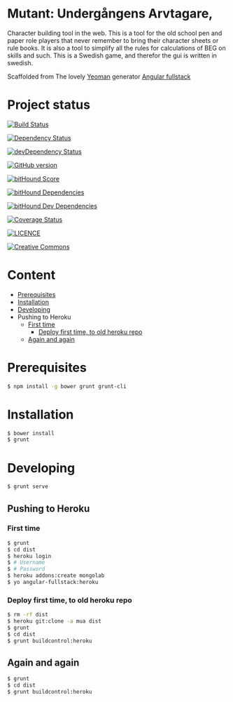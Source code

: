 # Mutant: Undergångens Arvtagare,
Character building tool in the web. This is a tool for the old school pen and paper role players that never remember to bring their character sheets or rule books. It is also a tool to simplify all the rules for calculations of BEG on skills and such. This is a Swedish game, and therefor the gui is written in swedish.

Scaffolded from The lovely [Yeoman](https://yeoman.io/) generator [Angular fullstack](https://github.com/DaftMonk/generator-angular-fullstack)

# Project status
[![Build Status](https://travis-ci.org/jensim/mua.png)](https://travis-ci.org/jensim/mua)

[![Dependency Status](https://david-dm.org/jensim/mua.png)](https://david-dm.org/jensim/mua)

[![devDependency Status](https://david-dm.org/jensim/mua/dev-status.png)](https://david-dm.org/jensim/mua#info=devDependencies)

[![GitHub version](https://badge.fury.io/gh/jensim%2Fmua.png)](https://badge.fury.io/gh/jensim%2Fmua)

[![bitHound Score](https://www.bithound.io/github/jensim/mua/badges/score.svg)](https://www.bithound.io/github/jensim/mua)

[![bitHound Dependencies](https://www.bithound.io/github/jensim/mua/badges/dependencies.svg)](https://www.bithound.io/github/jensim/mua/master/dependencies/npm)

[![bitHound Dev Dependencies](https://www.bithound.io/github/jensim/mua/badges/devDependencies.svg)](https://www.bithound.io/github/jensim/mua/master/dependencies/npm)

[![Coverage Status](https://coveralls.io/repos/jensim/mua/badge.svg?branch=master&service=github)](https://coveralls.io/github/jensim/mua?branch=master)

[![LICENCE](https://img.shields.io/badge/LICENCE-GPLv3-blue.svg)](LICENSE.txt)

[![Creative Commons](http://mirrors.creativecommons.org/presskit/buttons/88x31/svg/by-nc-sa.svg)](http://creativecommons.org/licenses/by-nc-sa/4.0/)

# Content
- [Prerequisites](#prerequisites)
- [Installation](#installation)
- [Developing](#developing)
- Pushing to Heroku
  - [First time](#first-time)
    - [Deploy first time, to old heroku repo](#deploy-first-time-to-old-heroku-repo)
  - [Again and again](#again-and-again)

# Prerequisites

```bash
$ npm install -g bower grunt grunt-cli
```

# Installation

```bash
$ bower install
$ grunt
```

# Developing

```bash
$ grunt serve
```

## Pushing to Heroku
### First time

```bash
$ grunt
$ cd dist
$ heroku login
$ # Username
$ # Password
$ heroku addons:create mongolab
$ yo angular-fullstack:heroku
```

### Deploy first time, to old heroku repo

```bash
$ rm -rf dist
$ heroku git:clone -a mua dist
$ grunt
$ cd dist
$ grunt buildcontrol:heroku
```


## Again and again

```bash
$ grunt
$ cd dist
$ grunt buildcontrol:heroku 
```

